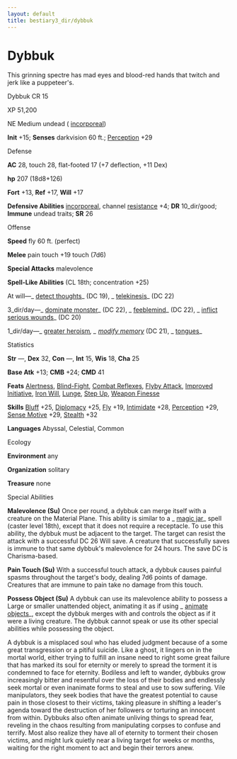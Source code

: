 ```yaml
---
layout: default
title: bestiary3_dir/dybbuk
---
```

# Dybbuk

This grinning spectre has mad eyes and blood-red hands that twitch and jerk like a puppeteer's.

Dybbuk CR 15

XP 51,200

NE Medium undead ( [incorporeal](../monsters_dir/creatureTypes#_incorporeal-subtype))

**Init** +15; **Senses** darkvision 60 ft.; [Perception](../skills_dir/perception#_perception) +29

Defense

**AC** 28, touch 28, flat-footed 17 (+7 deflection, +11 Dex)

**hp** 207 (18d8+126)

**Fort** +13, **Ref** +17, **Will** +17

**Defensive Abilities** [incorporeal](../monsters_dir/creatureTypes#_incorporeal-subtype), channel [resistance](../monsters_dir/universalMonsterRules#_resistance) +4; **DR** 10_dir/good; **Immune** undead traits; **SR** 26

Offense

**Speed** fly 60 ft. (perfect)

**Melee** pain touch +19 touch (7d6)

**Special Attacks** malevolence

**Spell-Like Abilities** (CL 18th; concentration +25)

At will—_ [detect thoughts](../spells_dir/detectThoughts#_detect-thoughts)_ (DC 19), _ [telekinesis](../spells_dir/telekinesis#_telekinesis)_ (DC 22)

3_dir/day—_ [dominate monster](../spells_dir/dominateMonster#_dominate-monster)_ (DC 22), _ [feeblemind](../spells_dir/feeblemind#_feeblemind)_ (DC 22), _ [inflict serious wounds](../spells_dir/inflictSeriousWounds#_inflict-serious-wounds)_ (DC 20)

1_dir/day—_ [greater heroism](../spells_dir/heroism#_heroism-greater)_, _ [modify memory](../spells_dir/modifyMemory#_modify-memory)_ (DC 21), _ [tongues](../spells_dir/tongues#_tongues)_

Statistics

**Str** —, **Dex** 32, **Con** —, **Int** 15, **Wis** 18, **Cha** 25

**Base Atk** +13; **CMB** +24; **CMD** 41

**Feats** [Alertness](../feats#_alertness), [Blind-Fight](../feats#_blind-fight), [Combat Reflexes](../feats#_combat-reflexes), [Flyby Attack](../monsters_dir/monsterFeats#_flyby-attack), [Improved Initiative](../feats#_improved-initiative), [Iron Will](../feats#_iron-will), [Lunge](../feats#_lunge), [Step Up](../feats#_step-up), [Weapon Finesse](../feats#_weapon-finesse)

**Skills** [Bluff](../skills_dir/bluff#_bluff) +25, [Diplomacy](../skills_dir/diplomacy#_diplomacy) +25, [Fly](../skills_dir/fly#_fly) +19, [Intimidate](../skills_dir/intimidate#_intimidate) +28, [Perception](../skills_dir/perception#_perception) +29, [Sense Motive](../skills_dir/senseMotive#_sense-motive) +29, [Stealth](../skills_dir/stealth#_stealth) +32

**Languages** Abyssal, Celestial, Common

Ecology

**Environment** any

**Organization** solitary

**Treasure** none

Special Abilities

**Malevolence (Su)** Once per round, a dybbuk can merge itself with a creature on the Material Plane. This ability is similar to a _ [magic jar](../spells_dir/magicJar#_magic-jar)_ spell (caster level 18th), except that it does not require a receptacle. To use this ability, the dybbuk must be adjacent to the target. The target can resist the attack with a successful DC 26 Will save. A creature that successfully saves is immune to that same dybbuk's malevolence for 24 hours. The save DC is Charisma-based.

**Pain Touch (Su)** With a successful touch attack, a dybbuk causes painful spasms throughout the target's body, dealing 7d6 points of damage. Creatures that are immune to pain take no damage from this touch.

**Possess Object (Su)** A dybbuk can use its malevolence ability to possess a Large or smaller unattended object, animating it as if using _ [animate objects](../spells_dir/animateObjects#_animate-objects)_, except the dybbuk merges with and controls the object as if it were a living creature. The dybbuk cannot speak or use its other special abilities while possessing the object.

A dybbuk is a misplaced soul who has eluded judgment because of a some great transgression or a pitiful suicide. Like a ghost, it lingers on in the mortal world, either trying to fulfill an insane need to right some great failure that has marked its soul for eternity or merely to spread the torment it is condemned to face for eternity. Bodiless and left to wander, dybbuks grow increasingly bitter and resentful over the loss of their bodies and endlessly seek mortal or even inanimate forms to steal and use to sow suffering. Vile manipulators, they seek bodies that have the greatest potential to cause pain in those closest to their victims, taking pleasure in shifting a leader's agenda toward the destruction of her followers or torturing an innocent from within. Dybbuks also often animate unliving things to spread fear, reveling in the chaos resulting from manipulating corpses to confuse and terrify. Most also realize they have all of eternity to torment their chosen victims, and might lurk quietly near a living target for weeks or months, waiting for the right moment to act and begin their terrors anew.

